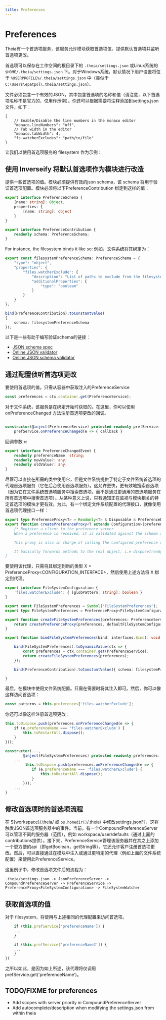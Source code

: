 ```yaml
---
title: Preferences
---
```


# Preferences

Theia有一个首选项服务，该服务允许模块获取首选项值，提供默认首选项并监听首选项更改。

首选项可以保存在工作空间的根目录下的 `.theia/settings.json` 或Linux系统的 `$HOME/.theia/settings.json` 下。对于Windows系统，默认情况下用户设置将位于 `%USERPROFILE%/.theia/settings.json` 中（类似于`C:\Users\epatpol\.theia/settings.json`）。

文件必须包含一个有效的JSON，其中包含首选项的名称和值（请注意，以下首选项名称不是官方的，仅用作示例）。你还可以根据需要将注释添加到settings.json文件，如下：

```
{
    // Enable/Disable the line numbers in the monaco editor
	"monaco.lineNumbers": "off",
    // Tab width in the editor
	"monaco.tabWidth": 4,
	"fs.watcherExcludes": "path/to/file"
}
```

让我们以使用首选项服务的 filesystem 作为示例：

## 使用 Inverseify 将默认首选项作为模块进行改造

提供一些首选项的值。模块必须提供有效的json schema，该 schema 将用于验证首选项配置。模块必须将以下PreferenceContribution 绑定到这样的值：

```typescript
export interface PreferenceSchema {
    [name: string]: Object,
    properties: {
        [name: string]: object
    }
}

export interface PreferenceContribution {
    readonly schema: PreferenceSchema;
}
```

For instance, the filesystem binds it like so:
例如，文件系统将其绑定为：
```typescript
export const filesystemPreferenceSchema: PreferenceSchema = {
    "type": "object",
    "properties": {
        "files.watcherExclude": {
            "description": "List of paths to exclude from the filesystem watcher",
            "additionalProperties": {
                "type": "boolean"
            }
        }
    }
};

bind(PreferenceContribution).toConstantValue(
{
    schema: filesystemPreferenceSchema
});
```

以下是一些有助于编写验证schema的链接：

* [JSON schema spec](http://json-schema.org/documentation.html)
* [Online JSON validator](https://jsonlint.com/)
* [Online JSON schema validator](http://www.jsonschemavalidator.net/)

## 通过配置侦听首选项更改

要使用首选项的值，只需从容器中获取注入的PreferenceService
```typescript
const preferences = ctx.container.get(PreferenceService);
```

对于文件系统，该服务是在绑定开始时获取的。在这里，你可以使用 onPreferenceChanged 方法注册首选项更改的回调。

```typescript

constructor(@inject(PreferenceService) protected readonly prefService: PreferenceService
	prefService.onPreferenceChanged(e => { callback }
```

回调参数 `e`:

```typescript
export interface PreferenceChangedEvent {
    readonly preferenceName: string;
    readonly newValue?: any;
    readonly oldValue?: any;
}
```

尽管可以直接在所需的类中使用它，但是文件系统提供了特定于文件系统首选项的代理首选项服务（它在后台使用首选项服务）。这允许更快，更有效地搜索首选项（因为它在文件系统首选项服务中搜索首选项，而不是通过更通用的首选项服务在所有首选项中搜索首选项）。从某种意义上说，只有通知正在监视与模块相关的特定首选项的模块才更有效。为此，有一个绑定文件系统配置的代理接口，就像使用首选项代理接口一样：

```typescript
export type PreferenceProxy<T> = Readonly<T> & Disposable & PreferenceEventEmitter<T>;
export function createPreferenceProxy<T extends Configuration>(preferences: PreferenceService, configuration: T): PreferenceProxy<T> {
    /* Register a client to the preference server
    When a preference is received, it is validated against the schema and then fired if valid, otherwise the default value is provided.

    This proxy is also in charge of calling the configured preference service when the proxy object is called i.e editorPrefs['preferenceName']

    It basically forwards methods to the real object, i.e dispose/ready etc.
}
```

要使用该代理，只需将其绑定到新的类型 X = PreferenceProxy<CONFIGURATION_INTERFACE>，然后使用上述方法将 X 绑定到代理。

```typescript
export interface FileSystemConfiguration {
    'files.watcherExclude': { [globPattern: string]: boolean }
}

export const FileSystemPreferences = Symbol('FileSystemPreferences');
export type FileSystemPreferences = PreferenceProxy<FileSystemConfiguration>;

export function createFileSystemPreferences(preferences: PreferenceService): FileSystemPreferences {
    return createPreferenceProxy(preferences, defaultFileSystemConfiguration, filesystemPreferenceSchema);
}

export function bindFileSystemPreferences(bind: interfaces.Bind): void {

    bind(FileSystemPreferences).toDynamicValue(ctx => {
        const preferences = ctx.container.get(PreferenceService);
        return createFileSystemPreferences(preferences);
    });

    bind(PreferenceContribution).toConstantValue({ schema: filesystemPreferenceSchema });

}
```

最后，在模块中使用文件系统配置。只需在需要时将其注入即可。然后，你可以像这样访问首选项：

```typescript
const patterns = this.preferences['files.watcherExclude'];
```

你还可以像这样注册首选项更改：

```typescript
this.toDispose.push(preferences.onPreferenceChanged(e => {
    if (e.preferenceName === 'files.watcherExclude') {
        this.toRestartAll.dispose();
    }
}));
```


```typescript
constructor(...,
        @inject(FileSystemPreferences) protected readonly preferences: FileSystemPreferences) {
	...
         this.toDispose.push(preferences.onPreferenceChanged(e => {
            if (e.preferenceName === 'files.watcherExclude') {
                this.toRestartAll.dispose();
            }
        }));
	...
}
```

## 修改首选项时的首选项流程

在 ${workspace}/.theia/ 或 `os.homedir()`/.theia/ 中修改settings.json时，这将触发JSON首选项服务器中的事件。当前，有一个CompoundPreferenceServer可以管理不同的服务器（范围），例如 workspace/user/defaults（通过上面的contributions提供）。接下来，PreferenceService管理该服务器并在其之上添加一个更方便的api（即getBoolean，getString等）。它还允许客户注册首选项更改。然后，可以直接通过在模块中注入或通过更特定的代理（例如上面的文件系统配置）来使用此PreferenceService。

这里例子中，修改首选项文件后的流程为：

```
.theia/settings.json -> JsonPreferenceServer -> CompoundPreferenceServer -> PreferenceService -> PreferenceProxy<FileSystemConfiguration> -> FileSystemWatcher
```

## 获取首选项的值

对于 filesystem，将使用与上述相同的代理配置来访问首选项。

```typescript
    if (this.prefService['preferenceName']) {
    ...
    }

    if (this.prefService['preferenceName2']) {
    ...
    }
})
```

之所以如此，是因为如上所述，该代理将仅调用 prefService.get('preferenceName')。

## TODO/FIXME for preferences
* Add scopes with server priority in CompoundPreferenceServer
* Add autocomplete/description when modifying the settings.json from within theia


